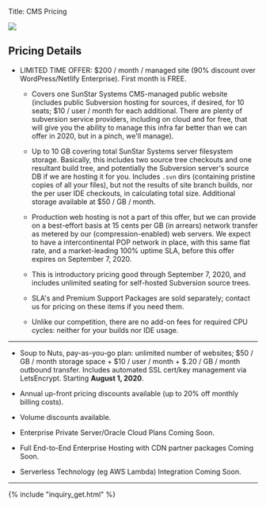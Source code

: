 Title: CMS Pricing

<div class="float-lg-right">
	<img src="/images/sunstarstaronly.png"></img>
</div>

## Pricing Details

- LIMITED TIME OFFER: <span class="text-success">$200 / month / managed site</span> (90% discount over WordPress/Netlify Enterprise).  First month is <span class="text-success">FREE</span>.

	- Covers one <span class="text-white">SunStar Systems CMS</span>-managed public website (includes public Subversion hosting for sources, if desired, for 10 seats; <span class="text-success">$10 / user / month</span> for each additional. There are plenty of subversion service providers, including on cloud and for free, that will give you the ability to manage this infra far better than we can offer in 2020, but in a pinch, we'll manage).

	- <span class="text-success">Up to 10 GB</span> covering total SunStar Systems server filesystem storage.  Basically, this includes two source tree checkouts and one resultant build tree, and potentially the Subversion server's source DB if we are hosting it for you.  Includes `.svn` dirs (containing pristine copies of all your files), but not the results of site branch builds, nor the per user IDE checkouts, in calculating total size.  Additional storage available at <span class="text-success">$50 / GB / month</span>.

	- Production web hosting is not a part of this offer, but we can provide on a best-effort basis at  <span class="text-success">15 cents per GB</span> (in arrears) network transfer as metered by our (compression-enabled) web servers.  We expect to have a intercontinental POP network in place, with this same flat rate, and a market-leading 100% uptime SLA, before this offer expires on September 7, 2020.

	- This is introductory pricing good through September 7, 2020, and includes <span class="text-success">unlimited seating for self-hosted Subversion source trees</span>.

	- SLA's and Premium Support Packages are sold separately; contact us for pricing on these items if you need them.

	- Unlike our competition, <span class="text-success">there are no add-on fees for required CPU cycles: neither for your builds nor IDE usage</span>.

------------

- Soup to Nuts, pay-as-you-go plan: <span class="text-success">unlimited number of websites; $50 / GB / month storage space + $10 / user / month + $.20 / GB / month outbound transfer</span>. Includes automated SSL cert/key management via LetsEncrypt. Starting **August 1, 2020**.

- Annual up-front pricing discounts available (up to 20% off monthly billing costs).

- Volume discounts available.

- Enterprise Private Server/Oracle Cloud Plans Coming Soon.

- Full End-to-End Enterprise Hosting with CDN partner packages Coming Soon.

- Serverless Technology (eg AWS Lambda) Integration Coming Soon.

------------

<div class="col-lg-12">
{% include "inquiry_get.html" %}
</div>
